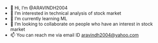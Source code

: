 - 👋 Hi, I’m @ARAVINDH2004
- 👀 I’m interested in technical analysis of stock market
- 🌱 I’m currently learning ML
- 💞️ I’m looking to collaborate on people who have an interest in stock market
- 📫 You can reach me via email ID aravindh2004@yahoo.com

<!---
ARAVINDH2004/ARAVINDH2004 is a ✨ special ✨ repository because its `README.md` (this file) appears on your GitHub profile.
You can click the Preview link to take a look at your changes.
--->

